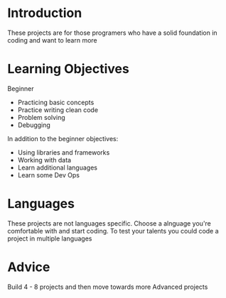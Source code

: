 # Introduction
These projects are for those programers who have a solid foundation in coding and want to learn more 

# Learning Objectives

Beginner
- Practicing basic concepts 
- Practice writing clean code 
- Problem solving 
- Debugging

In addition to the beginner objectives:
- Using libraries and frameworks
- Working with data
- Learn additional languages
- Learn some Dev Ops


# Languages
These projects are not languages specific. Choose a alnguage you're comfortable with and start coding. To test your talents you could code a project in multiple languages 

# Advice
Build 4 - 8 projects and then move towards more Advanced projects

